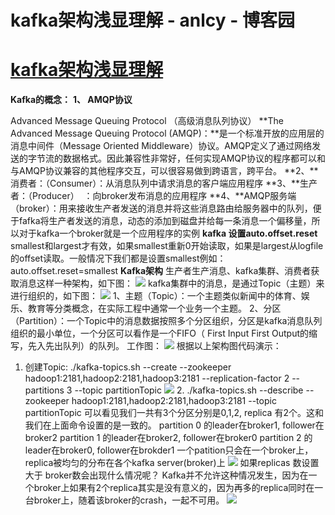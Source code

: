 
# kafka架构浅显理解 - anlcy - 博客园






# [kafka架构浅显理解](https://www.cnblogs.com/camilla/p/8418370.html)
**Kafka的概念：**
**1、 AMQP协议**

Advanced Message Queuing Protocol （高级消息队列协议）
**The Advanced Message Queuing Protocol (AMQP)：**是一个标准开放的应用层的消息中间件（Message Oriented Middleware）协议。AMQP定义了通过网络发送的字节流的数据格式。因此兼容性非常好，任何实现AMQP协议的程序都可以和与AMQP协议兼容的其他程序交互，可以很容易做到跨语言，跨平台。
**2、**消费者：（Consumer）：从消息队列中请求消息的客户端应用程序
**3、**生产者：（Producer）  ：向broker发布消息的应用程序
**4、**AMQP服务端（broker）：用来接收生产者发送的消息并将这些消息路由给服务器中的队列，便于fafka将生产者发送的消息，动态的添加到磁盘并给每一条消息一个偏移量，所以对于kafka一个broker就是一个应用程序的实例
**kafka 设置auto.offset.reset**
smallest和largest才有效，如果smallest重新0开始读取，如果是largest从logfile的offset读取。一般情况下我们都是设置smallest例如：auto.offset.reset=smallest
**Kafka架构**
生产者生产消息、kafka集群、消费者获取消息这样一种架构，如下图：
![](https://images2015.cnblogs.com/blog/831021/201602/831021-20160222125238526-112967735.png)
kafka集群中的消息，是通过Topic（主题）来进行组织的，如下图：
![](https://images2015.cnblogs.com/blog/831021/201602/831021-20160222125343135-190706359.png)
1、主题（Topic）：一个主题类似新闻中的体育、娱乐、教育等分类概念，在实际工程中通常一个业务一个主题。
2、分区（Partition）：一个Topic中的消息数据按照多个分区组织，分区是kafka消息队列组织的最小单位，一个分区可以看作是一个FIFO（ First Input First Output的缩写，先入先出队列）的队列。
工作图：
![](https://images2015.cnblogs.com/blog/1185653/201707/1185653-20170716145456050-1787808842.png)
根据以上架构图代码演示：
1. 创建Topic:
./kafka-topics.sh --create --zookeeper hadoop1:2181,hadoop2:2181,hadoop3:2181 --replication-factor 2 --partitions 3 --topic partitionTopic
![](https://images2015.cnblogs.com/blog/1185653/201707/1185653-20170716145824441-101368709.png)
2. ./kafka-topics.sh --describe --zookeeper hadoop1:2181,hadoop2:2181,hadoop3:2181 --topic partitionTopic
可以看见我们一共有3个分区分别是0,1,2, replica 有2个。这和我们在上面命令设置的是一致的。
partition 0 的leader在broker1, follower在broker2
partition 1 的leader在broker2, follower在broker0
partition 2 的leader在broker0, follower在brokder1
一个patition只会在一个broker上，replica被均匀的分布在各个kafka server(broker)上
![](https://images2015.cnblogs.com/blog/1185653/201707/1185653-20170716145953363-668176743.png)
如果replicas 数设置大于 broker数会出现什么情况呢？
Kafka并不允许这种情况发生，因为在一个broker上如果有2个replica其实是没有意义的，因为再多的replica同时在一台broker上，随着该broker的crash，一起不可用。
![](https://images2015.cnblogs.com/blog/1185653/201707/1185653-20170716150805082-122060327.png)








